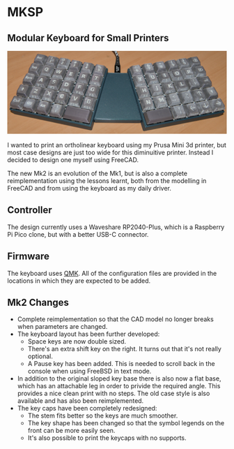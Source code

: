 # MKSP

## Modular Keyboard for Small Printers

![Mk2](Images/Mk2.jpg)

I wanted to print an ortholinear keyboard using my Prusa Mini 3d printer, 
but most case designs are just too wide for this diminuitive printer.
Instead I decided to design one myself using FreeCAD.

The new Mk2 is an evolution of the Mk1, but is also a complete reimplementation
using the lessons learnt, both from the modelling in FreeCAD and from using the
keyboard as my daily driver.

## Controller

The design currently uses a Waveshare RP2040-Plus, which is a Raspberry Pi
Pico clone, but with a better USB-C connector.

## Firmware

The keyboard uses [QMK](https://qmk.fm/). All of the configuration files are
provided in the locations in which they are expected to be added.

## Mk2 Changes

- Complete reimplementation so that the CAD model no longer breaks when parameters
are changed.
- The keyboard layout has been further developed:
    - Space keys are now double sized.
    - There's an extra shift key on the right. It turns out that it's not really optional.
    - A Pause key has been added. This is needed to scroll back in the console when using
      FreeBSD in text mode.
- In addition to the original sloped key base there is also now a flat base, which has
an attachable leg in order to privide the required angle. This provides a nice clean print
with no steps. The old case style is also available and has also been reimplemented.
- The key caps have been completely redesigned:
    - The stem fits better so the keys are much smoother.
    - The key shape has been changed so that the symbol legends on the front can be
    more easily seen.
    - It's also possible to print the keycaps with no supports.
